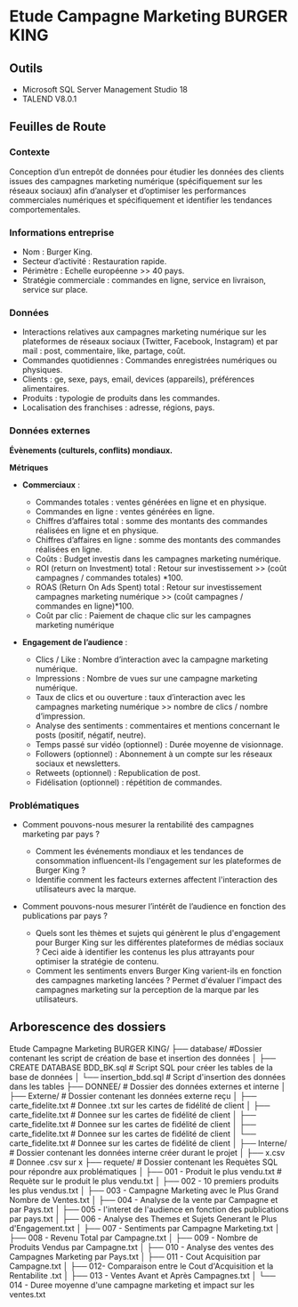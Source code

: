 # Etude Campagne Marketing BURGER KING

## Outils

- Microsoft SQL Server Management Studio 18
- TALEND V8.0.1

## Feuilles de Route

### Contexte

Conception d’un entrepôt de données pour étudier les données des clients issues des campagnes marketing numérique (spécifiquement sur les réseaux sociaux) afin d’analyser et d’optimiser les performances commerciales numériques et spécifiquement et identifier les tendances comportementales.

### Informations entreprise 

+ Nom : Burger King.
+ Secteur d’activité : Restauration rapide.
+ Périmètre : Echelle européenne >> 40 pays.
+ Stratégie commerciale : commandes en ligne, service en livraison, service sur place.

### Données 

+ Interactions relatives aux campagnes marketing numérique sur les plateformes de réseaux sociaux (Twitter, Facebook, Instagram) et par mail : post, commentaire, like, partage, coût.
+ Commandes quotidiennes : Commandes enregistrées numériques ou physiques.
+ Clients :  ge, sexe, pays, email, devices (appareils), préférences alimentaires.
+ Produits : typologie de produits dans les commandes.
+ Localisation des franchises : adresse, régions, pays.


### Données externes <!--TODO : A MODIFIER -->

__Évènements (culturels, conflits) mondiaux.__  <!--TODO : A MODIFIER -->

__Métriques__

+ __Commerciaux__ :
    + Commandes totales : ventes générées en ligne et en physique.
    + Commandes en ligne : ventes générées en ligne.
    + Chiffres d’affaires total : somme des montants des commandes réalisées en ligne et en physique.
    + Chiffres d’affaires en ligne : somme des montants des commandes réalisées en ligne.
    + Coûts : Budget investis dans les campagnes marketing numérique.
    + ROI (return on Investment) total : Retour sur investissement >> (coût campagnes / commandes totales) *100.
    + ROAS (Return On Ads Spent) total : Retour sur investissement campagnes marketing numérique >> (coût campagnes / commandes en ligne)*100.
    + Coût par clic : Paiement de chaque clic sur les campagnes marketing numérique

+ __Engagement de l’audience__ : 
    + Clics / Like : Nombre d’interaction avec la campagne marketing numérique.
    + Impressions : Nombre de vues sur une campagne marketing numérique.
    + Taux de clics et ou ouverture : taux d’interaction avec les campagnes marketing numérique >> nombre de clics / nombre d’impression.
    + Analyse des sentiments : commentaires et mentions concernant le posts (positif, négatif, neutre).
    + Temps passé sur vidéo (optionnel) : Durée moyenne de visionnage.
    + Followers (optionnel) : Abonnement à un compte sur les réseaux sociaux et newsletters.
    + Retweets (optionnel) : Republication de post.
    + Fidélisation (optionnel) : répétition de commandes.


### Problématiques 

+ Comment pouvons-nous mesurer la rentabilité des campagnes marketing par pays ?
    + Comment les événements mondiaux et les tendances de consommation influencent-ils l'engagement sur les plateformes de Burger King ? 
    + Identifie comment les facteurs externes affectent l'interaction des utilisateurs avec la marque.

+ Comment pouvons-nous mesurer l’intérêt de l’audience en fonction des publications par pays  ?
    + Quels sont les thèmes et sujets qui génèrent le plus d'engagement pour Burger King sur les différentes plateformes de médias sociaux ? Ceci aide à identifier les contenus les plus attrayants pour optimiser la stratégie de contenu.
    + Comment les sentiments envers Burger King varient-ils en fonction des campagnes marketing lancées ? Permet d'évaluer l'impact des campagnes marketing sur la perception de la marque par les utilisateurs.


## Arborescence des dossiers

Etude Campagne Marketing BURGER KING/
├── database/ #Dossier contenant les script de création de base et insertion des données
│   ├── CREATE DATABASE BDD_BK.sql    # Script SQL pour créer les tables de la base de données
│   └── insertion_bdd.sql     # Script d'insertion des données dans les tables
├── DONNEE/ # Dossier des données externes et interne
│   ├── Externe/ # Dossier contenant les données externe reçu
    │   ├── carte_fidelite.txt        # Donnee .txt sur les cartes de fidélité de client
    │   ├── carte_fidelite.txt        # Donnee sur les cartes de fidélité de client
    │   ├── carte_fidelite.txt        # Donnee sur les cartes de fidélité de client
    │   ├── carte_fidelite.txt        # Donnee sur les cartes de fidélité de client
    │   └── carte_fidelite.txt        # Donnee sur les cartes de fidélité de client
│   ├── Interne/ # Dossier contenant les données interne créer durant le projet
    │   ├── x.csv        # Donnee .csv sur x
├── requete/ # Dossier contenant les Requètes SQL pour répondre aux problématiques
│   ├── 001 - Produit le plus vendu.txt  # Requète sur le produit le plus vendu.txt
│   ├── 002 - 10 premiers produits les plus vendus.txt
│   ├── 003 - Campagne Marketing avec le Plus Grand Nombre de Ventes.txt
│   ├── 004 - Analyse de la vente par Campagne et par Pays.txt
│   ├── 005 - l'interet de l'audience en fonction des publications par pays.txt
│   ├── 006 - Analyse des Themes et Sujets Generant le Plus d'Engagement.txt
│   ├── 007 - Sentiments par Campagne Marketing.txt
│   ├── 008 - Revenu Total par Campagne.txt
│   ├── 009 - Nombre de Produits Vendus par Campagne.txt
│   ├── 010 - Analyse des ventes  des Campagnes Marketing par Pays.txt
│   ├── 011 - Cout Acquisition par Campagne.txt
│   ├── 012- Comparaison entre le Cout d'Acquisition et la Rentabilite .txt
│   ├── 013 - Ventes Avant et Après Campagnes.txt
│   └── 014 - Duree moyenne d'une campagne marketing et impact sur les ventes.txt
